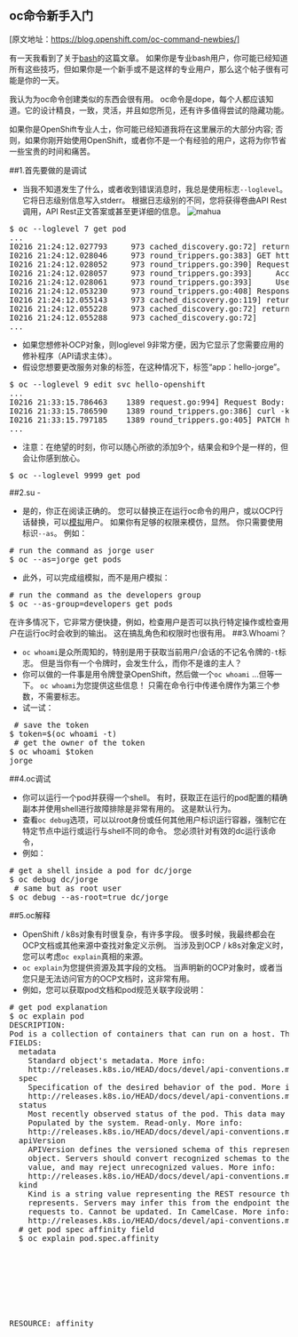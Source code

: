 
## oc命令新手入门

[原文地址：https://blog.openshift.com/oc-command-newbies/]

有一天我看到了关于[bash](https://zwischenzugs.com/2018/01/06/ten-things-i-wish-id-known-about-bash/)的这篇文章。 如果你是专业bash用户，你可能已经知道所有这些技巧，但如果你是一个新手或不是这样的专业用户，那么这个帖子很有可能是你的一天。

我认为为oc命令创建类似的东西会很有用。 oc命令是dope，每个人都应该知道。它的设计精良，一致，灵活，并且如您所见，还有许多值得尝试的隐藏功能。

如果你是OpenShift专业人士，你可能已经知道我将在这里展示的大部分内容; 否则，如果你刚开始使用OpenShift，或者你不是一个有经验的用户，这将为你节省一些宝贵的时间和痛苦。</code></pre>

##1.首先要做的是调试
* 当我不知道发生了什么，或者收到错误消息时，我总是使用标志`--loglevel`。 它将日志级别信息写入stderr。 根据日志级别的不同，您将获得卷曲API Rest调用，API Rest正文答案或甚至更详细的信息。
![mahua](https://blog.openshift.com/wp-content/uploads/image2-8.png)
<pre>$ oc --loglevel 7 get pod
...
I0216 21:24:12.027793     973 cached_discovery.go:72] returning cached discovery info from /home/jtudelag/.kube/192.168.42.77_8443/v1/serverresources.json
I0216 21:24:12.028046     973 round_trippers.go:383] GET https://192.168.42.77:8443/api/v1/namespaces/myproject/pods
I0216 21:24:12.028052     973 round_trippers.go:390] Request Headers:
I0216 21:24:12.028057     973 round_trippers.go:393]     Accept: application/json
I0216 21:24:12.028061     973 round_trippers.go:393]     User-Agent: oc/v1.7.6+a08f5eeb62 (linux/amd64) kubernetes/c84beff
I0216 21:24:12.053230     973 round_trippers.go:408] Response Status: 200 OK in 25 milliseconds
I0216 21:24:12.055143     973 cached_discovery.go:119] returning cached discovery info from /home/jtudelag/.kube/192.168.42.77_8443/servergroups.json
I0216 21:24:12.055228     973 cached_discovery.go:72] returning cached discovery info from /home/jtudelag/.kube/192.168.42.77_8443/authentication.k8s.io/v1/serverresources.json
I0216 21:24:12.055288     973 cached_discovery.go:72]
...</pre>
* 如果您想修补OCP对象，则loglevel 9非常方便，因为它显示了您需要应用的修补程序（API请求主体）。
* 假设您想要更改服务对象的标签，在这种情况下，标签“app：hello-jorge”。
<pre>
$ oc --loglevel 9 edit svc hello-openshift
...
I0216 21:33:15.786463    1389 request.go:994] Request Body: {"metadata":{"labels":{"app":"hello-jorge"}}}
I0216 21:33:15.786590    1389 round_trippers.go:386] curl -k -v -XPATCH  -H "Accept: application/json" -H "Content-Type: application/strategic-merge-patch+json" -H "User-Agent: oc/v1.7.6+a08f5eeb62 (linux/amd64) kubernetes/c84beff" https://192.168.42.77:8443/api/v1/namespaces/myproject/services/hello-openshift
I0216 21:33:15.797185    1389 round_trippers.go:405] PATCH https://192.168.42.77:8443/api/v1/namespaces/myproject/services/hello-openshift 200 OK in 10 milliseconds
...
</pre>

* 注意：在绝望的时刻，你可以随心所欲的添加9个，结果会和9个是一样的，但会让你感到放心。
<pre>$ oc --loglevel 9999 get pod</pre>
##2.su - 
* 是的，你正在阅读正确的。 您可以替换正在运行oc命令的用户，或以OCP行话替换，可以[模拟](https://docs.openshift.com/container-platform/3.7/architecture/additional_concepts/authentication.html#authentication-impersonation)用户。 如果你有足够的权限来模仿，显然。 你只需要使用标识`--as`。
例如：
<pre># run the command as jorge user
$ oc --as=jorge get pods
</pre>
* 此外，可以完成组模拟，而不是用户模拟：
<pre># run the command as the developers group
$ oc --as-group=developers get pods
</pre>
在许多情况下，它非常方便快捷，例如，检查用户是否可以执行特定操作或检查用户在运行oc时会收到的输出。 这在搞乱角色和权限时也很有用。
##3.Whoami？
* `oc whoami`是众所周知的，特别是用于获取当前用户/会话的不记名令牌的`-t`标志。 但是当你有一个令牌时，会发生什么，而你不是谁的主人？
* 你可以做的一件事是用令牌登录OpenShift，然后做一个`oc whoami` ...但等一下。 `oc whoami`为您提供这些信息！ 只需在命令行中传递令牌作为第三个参数，不需要标志。
* 试一试：
<pre>
 # save the token
$ token=$(oc whoami -t)
 # get the owner of the token
$ oc whoami $token
jorge</pre>
##4.oc调试
* 你可以运行一个pod并获得一个shell。 有时，获取正在运行的pod配置的精确副本并使用shell进行故障排除是非常有用的。 这是默认行为。
* 查看`oc debug`选项，可以以root身份或任何其他用户标识运行容器，强制它在特定节点中运行或运行与shell不同的命令。
您必须针对有效的dc运行该命令，
* 例如：
<pre># get a shell inside a pod for dc/jorge
$ oc debug dc/jorge
 # same but as root user
$ oc debug --as-root=true dc/jorge
</pre>
##5.oc解释
* OpenShift / k8s对象有时很复杂，有许多字段。 很多时候，我最终都会在OCP文档或其他来源中查找对象定义示例。 当涉及到OCP / k8s对象定义时，您可以考虑`oc explain`真相的来源。
* `oc explain`为您提供资源及其字段的文档。 当声明新的OCP对象时，或者当您只是无法访问官方的OCP文档时，这非常有用。
* 例如，您可以获取pod文档和pod规范关联字段说明：
<pre># get pod explanation
$ oc explain pod
DESCRIPTION:
Pod is a collection of containers that can run on a host. This resource is created by clients and scheduled onto hosts.
FIELDS:
  metadata     <Object>
    Standard object's metadata. More info:
    http://releases.k8s.io/HEAD/docs/devel/api-conventions.md#metadata
  spec <Object>
    Specification of the desired behavior of the pod. More info:
    http://releases.k8s.io/HEAD/docs/devel/api-conventions.md#spec-and-status
  status       <Object>
    Most recently observed status of the pod. This data may not be up to date.
    Populated by the system. Read-only. More info:
    http://releases.k8s.io/HEAD/docs/devel/api-conventions.md#spec-and-status
  apiVersion   <string>
    APIVersion defines the versioned schema of this representation of an
    object. Servers should convert recognized schemas to the latest internal
    value, and may reject unrecognized values. More info:
    http://releases.k8s.io/HEAD/docs/devel/api-conventions.md#resources
  kind <string>
    Kind is a string value representing the REST resource this object
    represents. Servers may infer this from the endpoint the client submits
    requests to. Cannot be updated. In CamelCase. More info:
    http://releases.k8s.io/HEAD/docs/devel/api-conventions.md#types-kinds
  # get pod spec affinity field
  $ oc explain pod.spec.affinity
RESOURCE: affinity <Object>
DESCRIPTION:
    If specified, the pod's scheduling constraints
   Affinity is a group of affinity scheduling rules.
FIELDS:
  nodeAffinity <Object>
    Describes node affinity scheduling rules for the pod.
  podAffinity  <Object>
    Describes pod affinity scheduling rules (e.g. co-locate this pod in the
    same node, zone, etc. as some other pod(s)).
  podAntiAffinity      <Object>
    Describes pod anti-affinity scheduling rules (e.g. avoid putting this pod
    in the same node, zone, etc. as some other pod(s)).
</pre></pre>
    
## 6.忘记grep，awk，cut等
* 关于oc命令的一个非常酷的事情是它具有格式化输出的内置功能。 我们都知道`-o json`或`-o yaml`，但`-o`标志为您提供了许多其他可能性。
* 从所有这些输出选项中，我发现`go-template`和`jsonpath`是最强大的：
<pre>json|yaml|wide|name|custom-columns=…|custom-columns-file=...|go-template=...|go-template-file=...|jsonpath=...|jsonpath-file=...</pre>
* 例如，假设您想获取特定路由（docker registry route）公开的服务：
<pre># get the service being exposed by a route, only if the hostname matches my-docker-registry.example.com
$ oc get routes -o=go-template='{{range .items}}{{if eq .spec.host "my-docker-registry.example.com"}}{{.metadata.name}}{{end}}{{end}}'
docker-registry</pre>
* 或者您想知道路由器dc的部署策略：
<pre># get router deployment strategy
$ oc get dc router -o=go-template='{{ .spec.strategy.type }}'
Rolling</pre>
* 正如你所看到的，oc命令很棒。 我鼓励你继续玩，因为OpenShift是最酷的事情之一。
* 作者Jorge Tudela Gonzalez de Riancho在红帽西班牙担任云端顾问，专门从事OpenShift和与容器相关的技术。
